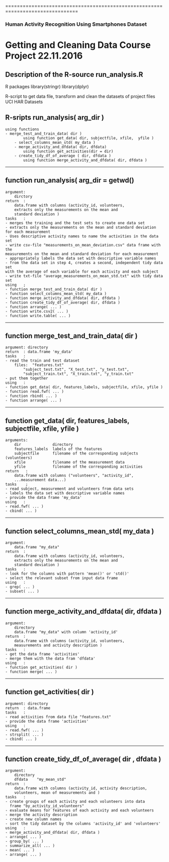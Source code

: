===============================================================================
### Human Activity Recognition Using Smartphones Dataset
Getting and Cleaning Data Course Project
22.11.2016
===============================================================================
## Description of the R-source run_analysis.R 

R packages
  library(stringr)
  library(dplyr)

R-script to get data file, transform and clean the datasets of 
project files UCI HAR Datasets

## R-sripts run_analysis( arg_dir ) 
	using functions
	- merge_test_and_train_data( dir )
          	using function get_data( dir, subjectfile, xfile,  yfile )
        - select_columns_mean_std( my_data )
        - merge_activity_and_dfdata( dir, dfdata)
        	using function get_activities(dir = dir)
        - create_tidy_df_of_average ( dir, dfdata )
        	using function merge_activity_and_dfdata( dir, dfdata )

-------------------------------------------------------------------------------        
        
## function run_analysis( arg_dir = getwd()
	argument: 
		dirctory
	return  : 
		data.frame with columns (activity_id, volunteers, 
		extracts only the measurements on the mean and 
		standard deviation )	  
	tasks   :
	- merges the training and the test sets to create one data set
	- extracts only the measurements on the mean and standard deviation 
	for each measurement
	- Uses descriptive activity names to name the activities in the data set
	- write csv-file "measurements_on_mean_deviation.csv" data frame with the 
	measurements on the mean and standard deviation for each measurement
	- appropriately labels the data set with descriptive variable names
	- from the data set in step 4, creates a second, independent tidy data set 
	with the average of each variable for each activity and each subject
	- write txt-file "average_measurements_on_mean_std.txt" with tidy data set
	using   ;
	- function merge_test_and_train_data( dir )    
	- function select_columns_mean_std( my_data )
	- function merge_activity_and_dfdata( dir, dfdata )
	- function create_tidy_df_of_average( dir, dfdata )
	- function arrange( ... )
	- function write.csv2( ... )        
	- function write.table( ... )    
  
-------------------------------------------------------------------------------          

## function merge_test_and_train_data( dir )
	argument: directory
	return  : data.frame 'my_data'
	tasks   :
	- read the train and test dataset 
		files: 	"features.txt"
			"subject_test.txt", "X_test.txt", "y_test.txt", 
			"subject_train.txt", "X_train.txt", "y_train.txt"  
	- put them together
	using   :
	- function get_data( dir, features_labels, subjectfile, xfile, yfile )
	- function read.fwf( ... )
	- function rbind( ... )
	- function arrange( ... )
    
-------------------------------------------------------------------------------   

## function get_data( dir, features_labels, subjectfile, xfile, yfile )
	arguments: 	
		dir              directory
		features_labels  labels of the features
		subjectfile      filename of the corresponding subjects (volunteers)
		xfile            filename of the measurement data
		yfile            filename of the corresponding activities
	return   : 	
		data.frame with columns ("volunteers", "activity_id", 
		...measurement data...)
	tasks    ;
	- read subject, measurement and volunteers from data sets
	- labels the data set with descriptive variable names
	- provide the data frame 'my_data'
	using   :
	- read.fwf( ... )
	- cbind( ... )
    
-------------------------------------------------------------------------------     

## function select_columns_mean_std( my_data )
	argument: 
		data.frame "my_data"
	return  : 
		data.frame with columns (activity_id, volunteers,
		extracts only the measurements on the mean and 
		standard deviation )
	tasks   :
	- look for the columns with pattern 'mean()' or 'std()' 
	- select the relevant subset from input data frame
	using   :
	- grep( ... )
	- subset( ... )

-------------------------------------------------------------------------------      
    
## function merge_activity_and_dfdata( dir, dfdata )
	argument: 
		directory
		data.frame "my_data" with column 'activity_id' 
	return  : 
		data.frame with columns (activity_id, volunteers, 
		measurements and activity description )
	tasks   :
	- get the data frame 'activities'
	- merge them with the data fram 'dfdata'
	using   :
	- function get_activities( dir )
	- function merge( ... )
  
------------------------------------------------------------------------------- 
## function get_activities( dir )
	argument: directory
	return  : data.frame
	tasks   : 
	- read activities from data file "features.txt"
	- provide the data frame 'activities'
	using   :
	- read.fwf( ... )
	- strsplit( ... )
	- cbind( ... )

------------------------------------------------------------------------------- 

## function create_tidy_df_of_average( dir , dfdata )
	argument: 
		directory
		dfdata    "my_mean_std" 
	return  : 
		data.frame with columns (activity_id, activity description, 
		volunteers, mean of measurements and )
	tasks   :
	- create groups of each activity and each volunteers into data 
	  frame "by_activity_id_volunteers" 
	- evaluate means for features of each activity and each volunteers
	- merge the activity description
	- create new column names
	- sort the tidy dataset by the columns 'activity_id' and 'volunteers' 
	using   :
	- merge_activity_and_dfdata( dir, dfdata )
	- arrange( ... )
	- group_by( ... )
	- summarize_all( ... )
	- mean( ... )
	- arrange( ... )

